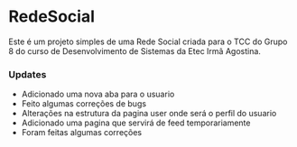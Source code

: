 # RedeSocial  

Este é um projeto simples de uma Rede Social criada para o TCC do Grupo 8 do curso de Desenvolvimento de Sistemas da Etec Irmã Agostina.  
### Updates

- Adicionado uma nova aba para o usuario  
- Feito algumas correções de bugs
- Alterações na estrutura da pagina user onde será o perfil do usuario  
- Adicionado uma pagina que servirá de feed temporariamente  
- Foram feitas algumas correções